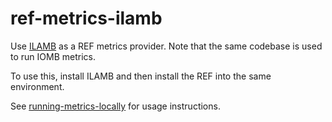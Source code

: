 # ref-metrics-ilamb

Use [ILAMB](https://www.ilamb.org) as a REF metrics provider. Note that the same codebase is used to run IOMB metrics.

To use this, install ILAMB and then install the REF into the same environment.

See [running-metrics-locally](https://cmip-ref.readthedocs.io/en/latest/how-to-guides/running-metrics-locally/) for usage instructions.

